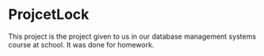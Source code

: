 # ProjcetLock
This project is the project given to us in our database management systems course at school. It was done for homework.
 
 
